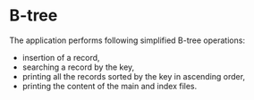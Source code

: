 # B-tree
The application performs following simplified B-tree operations:
- insertion of a record,
- searching a record by the key,
- printing all the records sorted by the key in ascending order,
- printing the content of the main and index files.
